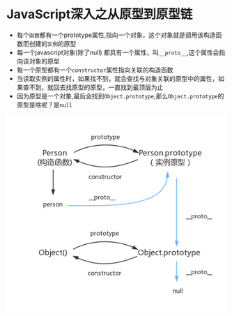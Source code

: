 # JavaScript深入之从原型到原型链
- 每个`函数`都有一个prototype属性,指向一个对象，这个对象就是调用该构造函数而创建的`实例`的原型
- 每一个javascript对象(除了null) 都具有一个属性，叫`__proto__`,这个属性会指向该对象的原型
- 每一个原型都有一个`constructor`属性指向关联的构造函数
- 当读取实例的属性时，如果找不到，就会查找与对象关联的原型中的属性，如果查不到，就回去找原型的原型，一直找到最顶层为止
- 因为原型是一个对象,最后会找到`Object.prototype`,那么`Object.prototype`的原型是啥呢？是`null`

![prototype](/img/面试/prototype5.png)




